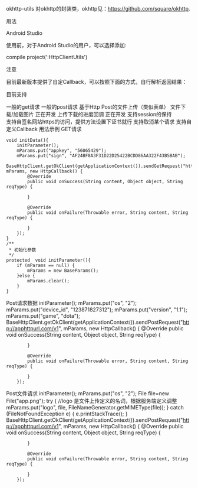 okhttp-utils
对okhttp的封装类，okhttp见：https://github.com/square/okhttp.

用法

Android Studio

使用前，对于Android Studio的用户，可以选择添加:

compile project(':HttpClientUtils')

注意

目前最新版本提供了自定Callback，可以按照下面的方式，自行解析返回结果：


目前支持

一般的get请求
一般的post请求
基于Http Post的文件上传（类似表单）
文件下载/加载图片 正在开发
上传下载的进度回调 正在开发
支持session的保持   
支持自签名网站https的访问，提供方法设置下证书就行
支持取消某个请求 
支持自定义Callback
用法示例
GET请求
   
    void initData(){
        initParameter();
        mParams.put("appkey", "56065429");
        mParams.put("sign", "AF24BF8A3F31D22D25422BCDD86AA322F43B5BAB");
        BaseHttpClient.getOkClient(getApplicationContext()).sendGetRequest("http://api.dianping.com/v1/metadata/get_cities_with_deals", mParams, new HttpCallback() {
            @Override
            public void onSuccess(String content, Object object, String reqType) {
                
            }

            @Override
            public void onFailure(Throwable error, String content, String reqType) {

            }
        });
    }
    /**
     * 初始化参数
     */
    protected  void initParameter(){
        if (mParams == null) {
            mParams = new BaseParams();
        }else {
            mParams.clear();
        }
    }
Post请求数据
initParameter();
        mParams.put("os", "2");
        mParams.put("device_id", "123871827312");
        mParams.put("version", "1.1");
        mParams.put("game", "dota");
        BaseHttpClient.getOkClient(getApplicationContext()).sendPostRequest("http://apphttpurl.com/v1", mParams, new HttpCallback() {
            @Override
            public void onSuccess(String content, Object object, String reqType) {
                
            }

            @Override
            public void onFailure(Throwable error, String content, String reqType) {

            }
        });
Post文件请求
initParameter();
        mParams.put("os", "2");
        File file=new File("app.png");
        try {
            //logo 是文件上传定义的名词，根据服务端定义调整
            mParams.put("logo", file, FileNameGenerator.getMIMEType(file));
        } catch (FileNotFoundException e) {
            e.printStackTrace();
        }
        BaseHttpClient.getOkClient(getApplicationContext()).sendPostRequest("http://apphttpurl.com/v1", mParams, new HttpCallback() {
            @Override
            public void onSuccess(String content, Object object, String reqType) {

            }

            @Override
            public void onFailure(Throwable error, String content, String reqType) {

            }
        });


